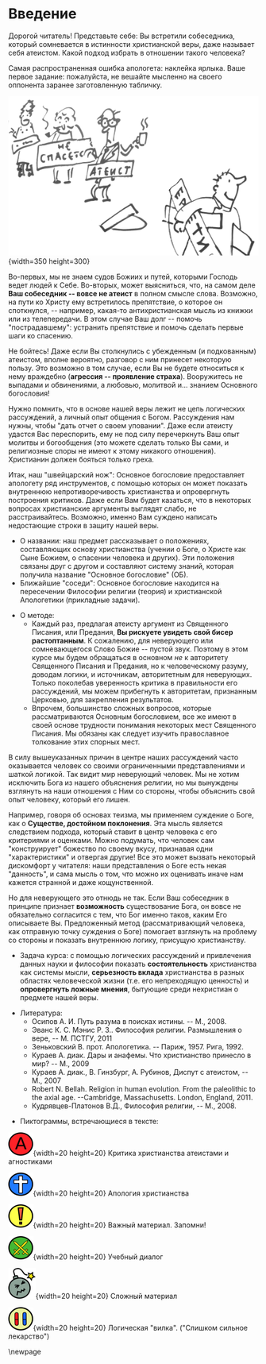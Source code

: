 # Введение 

Дорогой читатель! Представьте себе: Вы встретили собеседника, который сомневается в истинности христианской веры, даже называет себя атеистом. Какой подход избрать в отношении такого человека?

Самая распространенная ошибка апологета: наклейка ярлыка. Ваше первое задание: пожалуйста, не вешайте мысленно на своего оппонента заранее заготовленную табличку. 

![](image/label03_sm.png){width=350 height=300}

Во-первых, мы не знаем судов Божиих и путей, которыми Господь ведет людей к Себе. Во-вторых, может выясниться, что, на самом деле **Ваш собеседник -- вовсе не атеист** в полном смысле слова. Возможно, на пути ко Христу ему встретилось препятствие, о которое он споткнулся, -- например, какая-то антихристианская мысль из книжки или из телепередачи. В этом случае Ваш долг -- помочь "пострадавшему": устранить препятствие и помочь сделать первые шаги ко спасению. 

Не бойтесь! Даже если Вы столкнулись с убежденным (и подкованным) атеистом, вполне вероятно, разговор с ним принесет некоторую пользу. Это возможно в том случае, если Вы не будете относиться к нему враждебно (**агрессия -- проявление страха**). Вооружитесь не выпадами и обвинениями, а любовью, молитвой и... знанием Основного богословия!

Нужно помнить, что в основе нашей веры лежит не цепь логических рассуждений, а личный опыт общения с Богом. Рассуждения нам нужны, чтобы "дать отчет о своем уповании". Даже если атеисту удастся Вас переспорить, ему не под силу перечеркнуть Ваш опыт молитвы и богообщения (это можете сделать только Вы сами, и религиозные споры не имеют к этому никакого отношения). Христианин должен бояться только греха.

Итак, наш "швейцарский нож": Основное богословие предоставляет апологету ряд инструментов, с помощью которых он может показать внутреннюю непротиворечивость христианства и опровергнуть построения критиков. Даже если Вам будет казаться, что в некоторых вопросах христианские аргументы выглядят слабо, не расстраивайтесь. Возможно, именно Вам суждено написать недостающие строки в защиту нашей веры.

* О названии: наш предмет рассказывает о положениях, составляющих основу христианства (учении о Боге, о Христе как Сыне Божием, о спасении человека и других). Эти положения связаны друг с другом и составляют систему знаний, которая получила название "Основное богословие" (ОБ).
* Ближайшие "соседи": Основное богословие находится на пересечении Философии религии (теория) и христианской Апологетики (прикладные задачи).

<!-- _Примечание_: На самом деле, я, честно говоря, сам не знаю, чем этот курс отличается от курса Апологетики. Разве что здесь больше философии (чем следовало бы). -->

* О методе:
    * Каждый раз, предлагая атеисту аргумент из Священного Писания, или Предания, **Вы рискуете увидеть свой бисер растоптанным**. К сожалению, для неверующего или сомневающегося Слово Божие -- пустой звук. Поэтому в этом курсе мы будем обращаться в основном _не_ к авторитету Священного Писания и Предания, но к человеческому разуму, доводам логики, и источникам, авторитетным для неверующих. Только поколебав уверенность критика в правильности его рассуждений, мы можем прибегнуть к авторитетам, признанным Церковью, для закрепления результатов.
    * Впрочем, большинство сложных вопросов, которые рассматриваются Основным богословием, все же имеют в своей основе трудности понимания некоторых мест Священного Писания. Мы обязаны как следует изучить православное толкование этих спорных мест.

<!-- * Важная мысль: объяснение -- главная функция науки, которая всегда стремится отыскать причины того, или иного явления. Если невозможно получить хотя бы косвенные опытные данные, указывающие на правильность одной из гипотез, в науке используется прицип **лучшего объяснения**. (пример хрустальных сфер Аристотеля и объяснение Коперника -- не подходит). -->
<!-- * "слишком сильное лекарство" -- пациент умирает в результате лечения (а оппонент, желающий отвергнуть какую-то мысль должен вместе с тем отвергнуть и другую мысль, которой не отрицает ни одна разумная личность. И наоборот, утверждая нечто, оппонент вынужден принять и другую мысль, с которой не согласится ни один разумный человек. Такие логические "вилки" встречаются в этом тексте. Для того, чтобы подчеркнуть важность этих ловушек, мы разместили возле них пиктограмму с таблеткой. -->
<!-- * принцип достаточного основания -->
<!-- * Аргументация атеистов во многом остается неизменной со времен Лапласа и Юма. Наука шагнула далеко вперед, предоставив массу материала для апологии. Эти материалы мы постараемся использовать. -->
<!-- *  -->
<!-- TODO: Здесь должны быть подробности, некоторые мысли можно взять из презентации -->
В силу вышеуказанных причин в центре наших рассуждений часто оказывается человек со своими ограниченными представлениями и шаткой логикой. Так видит мир неверующий человек. Мы не хотим исключить Бога из нашего объяснения религии, но мы вынуждены взглянуть на наши отношения с Ним со стороны, чтобы объяснить свой опыт человеку, который его лишен.

Например, говоря об основах теизма, мы применяем суждение о Боге, как о **Существе, достойном поклонения**. Эта мысль является следствием подхода, который ставит в центр человека с его критериями и оценками. Можно подумать, что человек сам "конструирует" божество по своему вкусу, признавая одни "характеристики" и отвергая другие! Все это может вызвать некоторый дискомфорт у читателя: наши представления о Боге есть некая "данность", и сама мысль о том, что можно их оценивать иначе нам кажется странной и даже кощунственной.

Но для неверующего это отнюдь не так. Если Ваш собеседник в принципе признает **возможность** существование Бога, он вовсе не обязательно согласится с тем, что Бог именно таков, каким Его описываете Вы. Предложенный метод (рассматривающий человека, как отправную точку суждения о Боге) помогает взглянуть на проблему со стороны и показать внутреннюю логику, присущую христианству.

* Задача курса: с помощью логических рассуждений и привлечения данных науки и философии показать **состоятельность** христианства как системы мысли, **серьезность вклада** христианства в разных областях человеческой жизни (т.е. его непреходящую ценность) и **опровергнуть ложные мнения**, бытующие среди нехристиан о предмете нашей веры.
<!-- * Некоторые вопросы, которые будут рассматриваться в этом курсе оказались недостаточно разработанными на Востоке, но привлекли пристальное внимание западных богословов, начиная с блаж. Августина. Причина -- в характере ересей, с которыми велась борьба на Западе (особенно это касается пелагианства) и в рационалистическом подходе, который принят в западной богословской традиции. Атеизм расцвел пышным цветом именно на Западе, пользуется методами западного рационализма, поэтому и средства, подходящие для борьбы с ним мы часто находим именно в трудах западных апологетов. -->

* Литература:
    * Осипов А. И. Путь разума в поисках истины. -- М., 2008.
    * Эванс К. С. Мэнис Р. З.. Философия религии. Размышления о вере, -- М. ПСТГУ, 2011
    * Зеньковский В. прот. Апологетика. -- Париж, 1957. Рига, 1992.
    * Кураев А. диак. Дары и анафемы. Что христианство принесло в мир? -- М., 2009
    * Кураев А. диак., В. Гинзбург, А. Рубинов, Диспут с атеистом, -- М., 2007
    * Robert N. Bellah. Religion in human evolution. From the paleolithic to the axial age. --Cambridge, Massachusetts. London, England, 2011.
    * Кудрявцев-Платонов В.Д., Философия религии, -- М., 2008.

<!-- К особенностям курса относится то, что в нем изучается, прежде всего, классический теизм. То, что в рамках других предметов обсуждается с чисто богословских позиций, в данном курсе исследуется с рациональной точки зрения. Поэтому  -->

* Пиктограммы, встречающиеся в тексте:

![](image/a_letter02.png){width=20 height=20}   Критика христианства атеистами и агностиками
                                              
![](image/cross04.png){width=20 height=20}      Апология христианства

![](image/exclame01_50.png){width=20 height=20} Важный материал. Запомни!

![](image/swords01.png){width=20 height=20}     Учебный диалог  
                                              
![](image/bomb05_55.png){width=20 height=20}    Сложный материал

![](image/pills01.png){width=20 height=20}      Логическая "вилка". ("Слишком сильное лекарство")


\newpage
